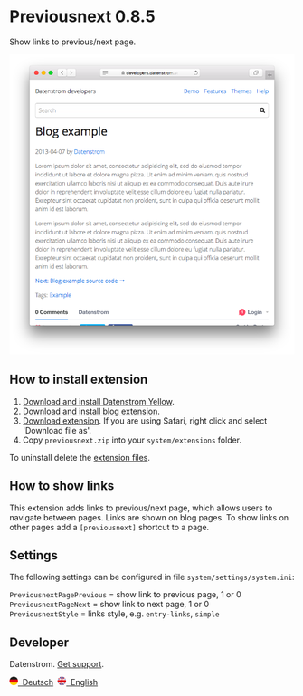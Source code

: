 Previousnext 0.8.5
==================
Show links to previous/next page.

<p align="center"><img src="previousnext-screenshot.png?raw=true" alt="Screenshot"></p>

## How to install extension

1. [Download and install Datenstrom Yellow](https://github.com/datenstrom/yellow/).
2. [Download and install blog extension](https://github.com/datenstrom/yellow-extensions/tree/master/features/blog).
3. [Download extension](https://github.com/datenstrom/yellow-extensions/raw/master/zip/previousnext.zip). If you are using Safari, right click and select 'Download file as'.
4. Copy `previousnext.zip` into your `system/extensions` folder.

To uninstall delete the [extension files](extension.ini).

## How to show links

This extension adds links to previous/next page, which allows users to navigate between pages. Links are shown on blog pages. To show links on other pages add a `[previousnext]` shortcut to a page.

## Settings

The following settings can be configured in file `system/settings/system.ini`:

`PreviousnextPagePrevious` = show link to previous page, 1 or 0  
`PreviousnextPageNext` = show link to next page, 1 or 0  
`PreviousnextStyle` = links style, e.g. `entry-links`, `simple`  

## Developer

Datenstrom. [Get support](https://extensions.datenstrom.se/help/).

<p>
<a href="README-de.md"><img src="https://raw.githubusercontent.com/datenstrom/yellow-extensions/master/features/help/language-de.png" width="15" height="15" alt="Deutsch">&nbsp; Deutsch</a>&nbsp;
<a href="README.md"><img src="https://raw.githubusercontent.com/datenstrom/yellow-extensions/master/features/help/language-en.png" width="15" height="15" alt="English">&nbsp; English</a>&nbsp;
</p>
